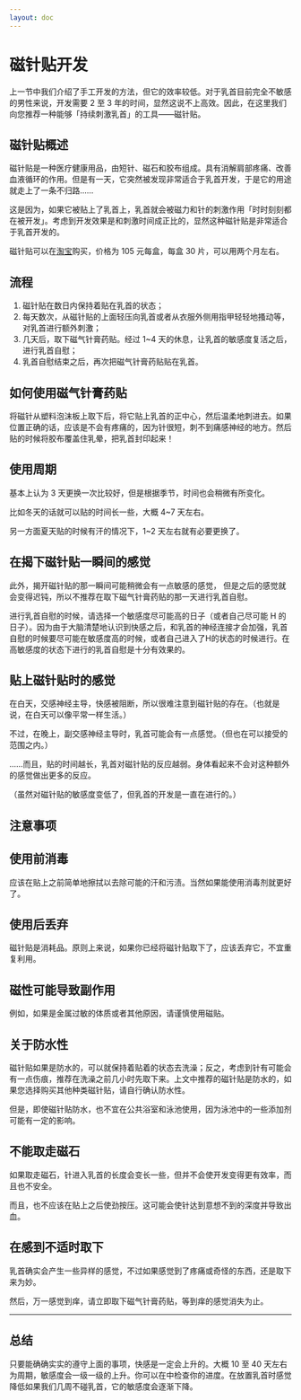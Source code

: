 ```yaml
---
layout: doc
---
```

# 磁针贴开发

上一节中我们介绍了手工开发的方法，但它的效率较低。对于乳首目前完全不敏感的男性来说，开发需要 2 至 3 年的时间，显然这说不上高效。因此，在这里我们向您推荐一种能够「持续刺激乳首」的工具——磁针贴。

## 磁针贴概述[​](#磁针贴概述 "磁针贴概述的直接链接")

磁针贴是一种医疗健康用品，由短针、磁石和胶布组成。具有消解肩部疼痛、改善血液循环的作用。但是有一天，它突然被发现非常适合于乳首开发，于是它的用途就走上了一条不归路……

这是因为，如果它被贴上了乳首上，乳首就会被磁力和针的刺激作用「时时刻刻都在被开发」。考虑到开发效果是和刺激时间成正比的，显然这种磁针贴是非常适合于乳首开发的。

磁针贴可以在[淘宝](https://item.taobao.com/item.htm?id=618161086800)购买，价格为 105 元每盒，每盒 30 片，可以用两个月左右。

## 流程[​](#流程 "流程的直接链接")

1.  磁针贴在数日内保持着贴在乳首的状态；
2.  每天数次，从磁针贴的上面轻压向乳首或者从衣服外侧用指甲轻轻地搔动等，对乳首进行额外刺激；
3.  几天后，取下磁气针膏药贴。经过 1~4 天的休息，让乳首的敏感度复活之后，进行乳首自慰；
4.  乳首自慰结束之后，再次把磁气针膏药贴贴在乳首。

## 如何使用磁气针膏药贴[​](#如何使用磁气针膏药贴 "如何使用磁气针膏药贴的直接链接")

将磁针从塑料泡沫板上取下后，将它贴上乳首的正中心，然后温柔地刺进去。如果位置正确的话，应该是不会有疼痛的，因为针很短，刺不到痛感神经的地方。然后贴的时候将胶布覆盖住乳晕，把乳首封印起来！

## 使用周期[​](#使用周期 "使用周期的直接链接")

基本上认为 3 天更换一次比较好，但是根据季节，时间也会稍微有所变化。

比如冬天的话就可以贴的时间长一些，大概 4~7 天左右。

另一方面夏天贴的时候有汗的情况下，1~2 天左右就有必要更换了。

## 在揭下磁针贴一瞬间的感觉[​](#在揭下磁针贴一瞬间的感觉 "在揭下磁针贴一瞬间的感觉的直接链接")

此外，揭开磁针贴的那一瞬间可能稍微会有一点敏感的感觉， 但是之后的感觉就会变得迟钝，所以不推荐在取下磁气针膏药贴的那一天进行乳首自慰。

进行乳首自慰的时候，请选择一个敏感度尽可能高的日子（或者自己尽可能 H 的日子）。因为由于大脑清楚地认识到快感之后，和乳首的神经连接才会加强，乳首自慰的时候要尽可能在敏感度高的时候，或者自己进入了H的状态的时候进行。在高敏感度的状态下进行的乳首自慰是十分有效果的。

## 贴上磁针贴时的感觉[​](#贴上磁针贴时的感觉 "贴上磁针贴时的感觉的直接链接")

在白天，交感神经主导，快感被阻断，所以很难注意到磁针贴的存在。（也就是说，在白天可以像平常一样生活。）

不过，在晚上，副交感神经主导时，乳首可能会有一点感觉。（但也在可以接受的范围之内。）

……而且，贴的时间越长，乳首对磁针贴的反应越弱。身体看起来不会对这种额外的感觉做出更多的反应。

（虽然对磁针贴的敏感度变低了，但乳首的开发是一直在进行的。）

## 注意事项[​](#注意事项 "注意事项的直接链接")

## 使用前消毒[​](#使用前消毒 "使用前消毒的直接链接")

应该在贴上之前简单地擦拭以去除可能的汗和污渍。当然如果能使用消毒剂就更好了。

## 使用后丢弃[​](#使用后丢弃 "使用后丢弃的直接链接")

磁针贴是消耗品。原则上来说，如果你已经将磁针贴取下了，应该丢弃它，不宜重复利用。

## 磁性可能导致副作用[​](#磁性可能导致副作用 "磁性可能导致副作用的直接链接")

例如，如果是金属过敏的体质或者其他原因，请谨慎使用磁贴。

## 关于防水性[​](#关于防水性 "关于防水性的直接链接")

磁针贴如果是防水的，可以就保持着贴着的状态去洗澡；反之，考虑到针有可能会有一点伤痕，推荐在洗澡之前几小时先取下来。上文中推荐的磁针贴是防水的，如果您选择购买其他种类磁针贴，请自行确认防水性。

但是，即使磁针贴防水，也不宜在公共浴室和泳池使用，因为泳池中的一些添加剂可能有一定的影响。

## 不能取走磁石[​](#不能取走磁石 "不能取走磁石的直接链接")

如果取走磁石，针进入乳首的长度会变长一些，但并不会使开发变得更有效率，而且也不安全。

而且，也不应该在贴上之后使劲按压。这可能会使针达到意想不到的深度并导致出血。

## 在感到不适时取下[​](#在感到不适时取下 "在感到不适时取下的直接链接")

乳首确实会产生一些异样的感觉，不过如果感觉到了疼痛或奇怪的东西，还是取下来为妙。

然后，万一感觉到痒，请立即取下磁气针膏药贴，等到痒的感觉消失为止。

* * *

## 总结[​](#总结 "总结的直接链接")

只要能确确实实的遵守上面的事项，快感是一定会上升的。大概 10 至 40 天左右为周期，敏感度会一级一级的上升。你可以在中检查你的进度。在放置乳首时感觉降低如果我们几周不碰乳首，它的敏感度会逐渐下降。